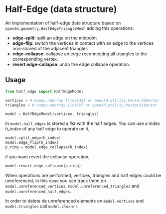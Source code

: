# Half-Edge (data structure)

An implementation of half-edge data structure based on ```open3d.geometry.HalfEdgeTriangleMesh``` adding this operations:

* **edge-split**: split an edge on the midpoint
* **edge-flip**: switch the vertices in contact with an edge to the vertices non-shared of the adjacent triangles
* **edge-collapse**: collapse an edge reconnecting all triangles to the corresponding vertex.
* **revert edge-collapse**: undo the edge collapse operation.

## Usage

```python
from half_edge import HalfEdgeModel

vertices = # numpy.ndarray [float32] or open3d.utility.Vector3dVector
triangles = # numpy.ndarray [int32] or open3d.utility.Vector3iVector

model = HalfEdgeModel(vertices, triangles)

```

In ```model.half_edges``` is stored a *list* with the half edges. You can use a index *h_index* of any half edge to operate on it,

```python
model.split_edge(h_index)
model.edge_flip(h_index)
p_ring = model.edge_collapse(h_index)
```

if you want revert the collpase operation,

```python
model.revert_edge_collapse(p_ring)
```

When operations are performed, vertices, triangles and half edges could be unreferenced, in this case you can track them on ```model.unreferenced_vertices```, ```model.unreferenced_triangles``` and ```model.unreferenced_half_edges```. 

In order to delete de unreferenced elements on ```model.vertices``` and ```model.triangles``` call ```model.clean()```.
